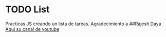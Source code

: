# TODO List
Practicas JS creando un lista de tareas. Agradecimiento a 
##Rajesh Daya 
[Aqui su canal de youtube](https://www.youtube.com/channel/UCrBj22EAjbwih60lqZI-zDA)


